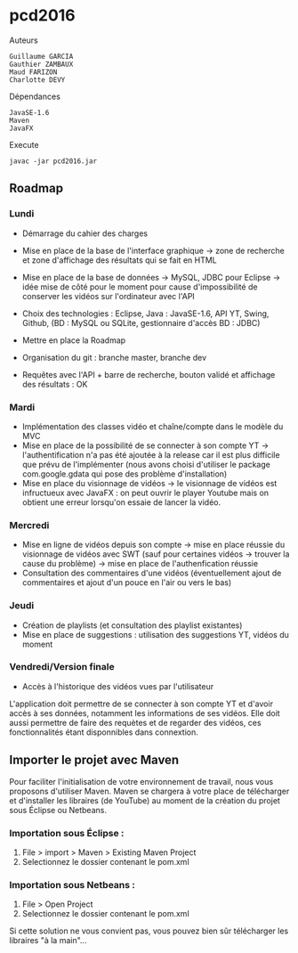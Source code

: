 # pcd2016

Auteurs

	Guillaume GARCIA
	Gauthier ZAMBAUX
	Maud FARIZON
	Charlotte DEVY

Dépendances

	JavaSE-1.6
	Maven
	JavaFX

Execute

	javac -jar pcd2016.jar

## Roadmap

### Lundi

* Démarrage du cahier des charges
* Mise en place de la base de l'interface graphique
	-> zone de recherche et zone d'affichage des résultats qui se fait en HTML
* Mise en place de la base de données -> MySQL, JDBC pour Eclipse
	-> idée mise de côté pour le moment pour cause d'impossibilité de conserver les vidéos sur l'ordinateur avec l'API
* Choix des technologies : Eclipse, Java : JavaSE-1.6, API YT, Swing, Github, (BD : MySQL ou SQLite, gestionnaire d'accès BD : JDBC)

* Mettre en place la Roadmap
* Organisation du git : branche master, branche dev
* Requêtes avec l'API + barre de recherche, bouton validé et affichage des résultats : OK


### Mardi

* Implémentation des classes vidéo et chaîne/compte dans le modèle du MVC
* Mise en place de la possibilité de se connecter à son compte YT
	-> l'authentification n'a pas été ajoutée à la release car il est plus difficile que prévu de l'implémenter (nous avons choisi d'utiliser le package com.google.gdata qui pose des problème d'installation)
* Mise en place du visionnage de vidéos
	-> le visionnage de vidéos est infructueux avec JavaFX : on peut ouvrir le player Youtube mais on obtient une erreur lorsqu'on essaie de lancer la vidéo.


### Mercredi

* Mise en ligne de vidéos depuis son compte
	-> mise en place réussie du visionnage de vidéos avec SWT (sauf pour certaines vidéos -> trouver la cause du problème)
	-> mise en place de l'authenfication réussie
* Consultation des commentaires d'une vidéos (éventuellement ajout de commentaires et ajout d'un pouce en l'air ou vers le bas)


### Jeudi

* Création de playlists (et consultation des playlist existantes)
* Mise en place de suggestions : utilisation des suggestions YT, vidéos du moment


### Vendredi/Version finale

* Accès à l'historique des vidéos vues par l'utilisateur

L'application doit permettre de se connecter à son compte YT et d'avoir accès à ses données, notamment les informations de ses vidéos.
Elle doit aussi permettre de faire des requètes et de regarder des vidéos, ces fonctionnalités étant disponnibles dans connextion.


## Importer le projet avec Maven
Pour faciliter l'initialisation de votre environnement de travail, nous vous proposons d'utiliser Maven. Maven se chargera à votre place de télécharger et d'installer les libraires (de YouTube) au moment de la création du projet sous Éclipse ou Netbeans.

### Importation sous Éclipse :

1. File > import > Maven > Existing Maven Project
2. Selectionnez le dossier contenant le pom.xml

### Importation sous Netbeans :

1. File > Open Project
2. Selectionnez le dossier contenant le pom.xml

Si cette solution ne vous convient pas, vous pouvez bien sûr télécharger les libraires "à la main"...
